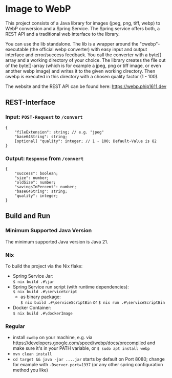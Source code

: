 # Image to WebP

This project consists of a Java library for images (jpeg, png, tiff, webp) to WebP conversion
and a Spring Service. The Spring service offers both, a REST API and a traditional web
interface to the library.

You can use the lib standalone. The lib is a wrapper around the "cwebp"-executable (the official webp
converter) with easy input and output interface and error/success feedback. You call the converter
with a byte[] array and a working directory of your choice. The library creates the file out of the
byte[]-array (which is for example a jpeg, png or tiff image, or even another webp image) and writes
it to the given working directory. Then cwebp is executed in this directory with a chosen quality factor
(1 - 100).

The website and the REST API can be found here: https://webp.phip1611.dev

## REST-Interface

### Input: `POST-Request` to `/convert`
```
{
    "fileExtension": string; // e.g. "jpeg"
    "base64String": string;
    [optional] "quality": integer; // 1 - 100; Default-Value is 82
}
```

### Output: `Response` from `/convert`
```
{
    "success": boolean;
    "size": number;
    "oldSize": number;
    "savingsInPercent": number;
    "base64String": string;
    "quality": integer;
}
```

## Build and Run

### Minimum Supported Java Version

The minimum supported Java version is Java 21.

### Nix

To build the project via the Nix flake:

- Spring Service Jar: \
  `$ nix build .#\jar`
- Spring Service run script (with runtime dependencies): \
  `$ nix build .#\serviceScript`
  - as binary package: \
    `$ nix build .#\serviceScriptBin` or
    `$ nix run .#\serviceScriptBin`
- Docker Container: \
  `$ nix build .#\dockerImage`

### Regular

- install `cwebp` on your machine, e.g. via https://developers.google.com/speed/webp/docs/precompiled
   and make sure it's in your PATH variable, or `$ sudo apt install webp`
- `mvn clean install`
- `cd target && java -jar ....jar` starts by default on Port 8080; change for
  example with `-Dserver.port=1337` (or any other spring configuration method
  you like)
